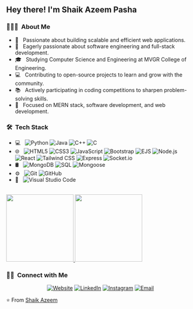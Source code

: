 
<h2> Hey there! I'm Shaik Azeem Pasha</h2>

<h3> 👨🏻‍💻 &nbsp;About Me </h3>

- 🚀 &nbsp; Passionate about building scalable and efficient web applications.
- 🤔 &nbsp; Eagerly passionate about software engineering and full-stack development.
- 🎓 &nbsp; Studying Computer Science and Engineering at MVGR College of Engineering.
- 💻 &nbsp; Contributing to open-source projects to learn and grow with the community.
- 📚 &nbsp; Actively participating in coding competitions to sharpen problem-solving skills.
- 🌱 &nbsp; Focused on MERN stack, software development, and web development.

<h3> 🛠 &nbsp;Tech Stack</h3>

- 💻 &nbsp;
  ![Python](https://img.shields.io/badge/-Python-333333?style=flat&logo=python)
  ![Java](https://img.shields.io/badge/-Java-333333?style=flat&logo=Java&logoColor=007396)
  ![C++](https://img.shields.io/badge/-C++-333333?style=flat&logo=C%2B%2B&logoColor=00599C)
  ![C](https://img.shields.io/badge/-C-A8B9CC?style=flat&logo=c&logoColor=black)
- 🌐 &nbsp;
  ![HTML5](https://img.shields.io/badge/-HTML5-333333?style=flat&logo=HTML5)
  ![CSS3](https://img.shields.io/badge/-CSS3-1572B6?style=flat&logo=css3&logoColor=white)
  ![JavaScript](https://img.shields.io/badge/-JavaScript-333333?style=flat&logo=javascript)
  ![Bootstrap](https://img.shields.io/badge/-Bootstrap-333333?style=flat&logo=bootstrap&logoColor=563D7C)
  ![EJS](https://img.shields.io/badge/-EJS-4F5B93?style=flat&logo=ejs&logoColor=white)
  ![Node.js](https://img.shields.io/badge/-Node.js-333333?style=flat&logo=node.js)
  ![React](https://img.shields.io/badge/-React-333333?style=flat&logo=react)
  ![Tailwind CSS](https://img.shields.io/badge/-Tailwind%20CSS-06B6D4?style=flat&logo=tailwind-css&logoColor=white)
  ![Express](https://img.shields.io/badge/-Express-000000?style=flat&logo=express&logoColor=white)
  ![Socket.io](https://img.shields.io/badge/-Socket.io-010101?style=flat&logo=socket.io&logoColor=white)
- 🛢 &nbsp;
   ![MongoDB](https://img.shields.io/badge/-MongoDB-47A248?style=flat&logo=mongodb&logoColor=white)
  ![SQL](https://img.shields.io/badge/-SQL-003B57?style=flat&logo=postgresql&logoColor=white)
  ![Mongoose](https://img.shields.io/badge/-Mongoose-880000?style=flat&logo=mongoose&logoColor=white)
- ⚙️ &nbsp;
  ![Git](https://img.shields.io/badge/-Git-333333?style=flat&logo=git)
  ![GitHub](https://img.shields.io/badge/-GitHub-333333?style=flat&logo=github)
- 🔧 &nbsp;
  ![Visual Studio Code](https://img.shields.io/badge/-Visual%20Studio%20Code-333333?style=flat&logo=visual-studio-code&logoColor=007ACC)
<br/>

<a href="https://github.com/azeem-0">
  <img height="180em" src="https://github-readme-stats.vercel.app/api?username=azeem-0&theme=buefy&show_icons=true" />
  <img height="180em" src="https://github-readme-stats.vercel.app/api/top-langs/?username=azeem-0&theme=buefy&layout=compact" />
</a>

<br/>

<h3> 🤝🏻 &nbsp;Connect with Me </h3>

<p align="center">
  <a href="https://azeems-portfolio.onrender.com/"><img alt="Website" src="https://img.shields.io/badge/Website-azeemshaik/-blue?style=flat-square&logo=linkedin"></a>
<!-- <a href="https://azeems-portfolio.onrender.com/"><img alt="Website" src="https://img.shields.io/badge/Website-https://azeems-portfolio.onrender.com-blue?style=flat-square&logo=google-chrome"></a> -->
<a href="https://www.linkedin.com/in/azeemshaik025/"><img alt="LinkedIn" src="https://img.shields.io/badge/LinkedIn-azeemshaik025/-blue?style=flat-square&logo=linkedin"></a>
<a href="https://www.instagram.com/azeem.shaik.16906/"><img alt="Instagram" src="https://img.shields.io/badge/Instagram-azeem.shaik.16906-blue?style=flat-square&logo=instagram"></a>
<a href="mailto:azeemshaik025@gmail.com"><img alt="Email" src="https://img.shields.io/badge/Email-azeemshaik025@gmail.com-blue?style=flat-square&logo=gmail"></a>
</p>

⭐️ From [Shaik Azeem](https://github.com/azeem-0)
